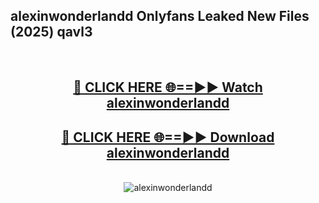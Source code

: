 <h2>alexinwonderlandd Onlyfans Leaked New Files (2025) qavl3</h2>
<br>
<div align="center">
<h2><a href="https://mediafiles.top/alexinwonderlandd&ref=git" rel="nofollow">🔴 CLICK HERE 🌐==►► Watch alexinwonderlandd</a></h2>
<h2><a href="https://mediafiles.top/alexinwonderlandd&ref=git" rel="nofollow">🔴 CLICK HERE 🌐==►► Download alexinwonderlandd</a></h2>
<br>
<a href="https://mediafiles.top/alexinwonderlandd&ref=git" rel="nofollow" data-target="animated-image.originalLink"><img src="https://i.ibb.co.com/xMMVF88/686577567.gif" alt="alexinwonderlandd" style="max-width: 100%; display: inline-block;" data-target="animated-image.originalImage"></a>
</div>
<br>
<br>